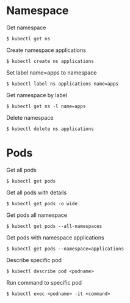 # Namespace #

Get namespace
~~~~
$ kubectl get ns
~~~~

Create namespace applications
~~~~
$ kubectl create ns applications
~~~~

Set label name=apps to namespace
~~~~
$ kubectl label ns applications name=apps
~~~~

Get namespace by label
~~~~
$ kubectl get ns -l name=apps
~~~~

Delete namespace
~~~~
$ kubectl delete ns applications
~~~~


# Pods #

Get all pods 
~~~~
$ kubectl get pods
~~~~

Get all pods with details 
~~~~
$ kubectl get pods -o wide
~~~~

Get pods all namespace 
~~~~
$ kubectl get pods --all-namespaces
~~~~

Get pods with namespace applications
~~~~
$ kubectl get pods --namespace=applications
~~~~

Describe specific pod 
~~~~
$ kubectl describe pod <podname>
~~~~

Run command to specific pod 
~~~~
$ kubectl exec <podname> -it <command>
~~~~